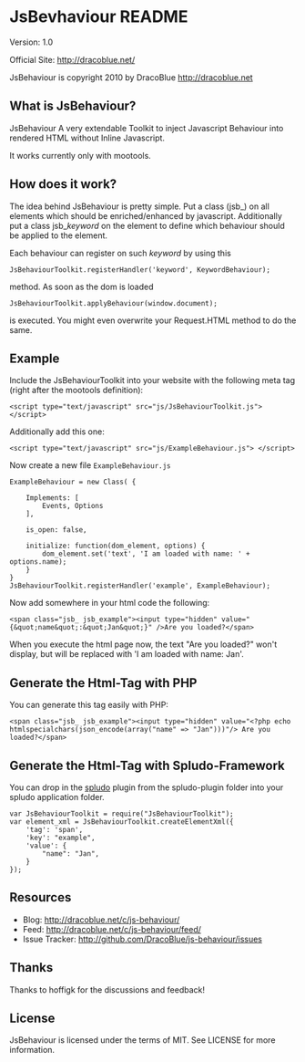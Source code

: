 JsBevhaviour README
=======================

Version: 1.0

Official Site: <http://dracoblue.net/>

JsBehaviour is copyright 2010 by DracoBlue <http://dracoblue.net>

What is JsBehaviour?
--------------------

JsBehaviour A very extendable Toolkit to inject Javascript Behaviour into
rendered HTML without Inline Javascript.

It works currently only with mootools.

How does it work?
-----------------

The idea behind JsBehaviour is pretty simple. Put a class (jsb_) on all
elements which should be enriched/enhanced by javascript. Additionally
put a class jsb_*keyword* on the element to define which behaviour
should be applied to the element.

Each behaviour can register on such *keyword* by using this

    JsBehaviourToolkit.registerHandler('keyword', KeywordBehaviour);

method. As soon as the dom is loaded

    JsBehaviourToolkit.applyBehaviour(window.document);

is executed. You might even overwrite your Request.HTML method to do the
same.

Example
-------

Include the JsBehaviourToolkit into your website with the following meta
tag (right after the mootools definition):

    <script type="text/javascript" src="js/JsBehaviourToolkit.js"> </script>

Additionally add this one:

    <script type="text/javascript" src="js/ExampleBehaviour.js"> </script>

Now create a new file `ExampleBehaviour.js`

    ExampleBehaviour = new Class( {

        Implements: [
            Events, Options
        ],
    
        is_open: false,

        initialize: function(dom_element, options) {
            dom_element.set('text', 'I am loaded with name: ' + options.name);
        }
    }
    JsBehaviourToolkit.registerHandler('example', ExampleBehaviour);

Now add somewhere in your html code the following:

    <span class="jsb_ jsb_example"><input type="hidden" value="{&quot;name&quot;:&quot;Jan&quot;}" />Are you loaded?</span>

When you execute the html page now, the text "Are you loaded?" won't display,
but will be replaced with 'I am loaded with name: Jan'.

## Generate the Html-Tag with PHP

You can generate this tag easily with PHP:

    <span class="jsb_ jsb_example"><input type="hidden" value="<?php echo htmlspecialchars(json_encode(array("name" => "Jan")))"/> Are you loaded?</span>

## Generate the Html-Tag with Spludo-Framework

You can drop in the [spludo] plugin from the spludo-plugin folder into your
spludo application folder.

    var JsBehaviourToolkit = require("JsBehaviourToolkit");
    var element_xml = JsBehaviourToolkit.createElementXml({
        'tag': 'span',
        'key': "example",
        'value': {
            "name": "Jan",
        }
    });

  [spludo]: http://spludo.com

Resources
----------

* Blog: <http://dracoblue.net/c/js-behaviour/>
* Feed: <http://dracoblue.net/c/js-behaviour/feed/>
* Issue Tracker: <http://github.com/DracoBlue/js-behaviour/issues>

Thanks
-------
Thanks to hoffigk for the discussions and feedback!

License
--------

JsBehaviour is licensed under the terms of MIT. See LICENSE for more information.
